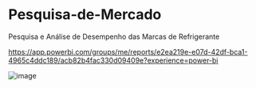 # Pesquisa-de-Mercado
Pesquisa e Análise de Desempenho das Marcas de Refrigerante

https://app.powerbi.com/groups/me/reports/e2ea219e-e07d-42df-bca1-4965c4ddc189/acb82b4fac330d09409e?experience=power-bi

![image](https://github.com/user-attachments/assets/3b16360e-fd62-4a37-98ce-962392bc6295)




